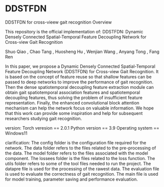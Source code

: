 # DDSTFDN
DDSTFDN for cross-vieew gait recognition
Overview

This repository is the official implementation of:
DDSTFDN: Dynamic Densely Connected Spatial-Temporal Feature Decoupling Network for Cross-view Gait Recognition

Shuo Qiao , Chao Tang , Huosheng Hu , Wenjian Wang , Anyang Tong , Fang Ren

In this paper, we propose a Dynamic Densely Connected Spatial-Temporal Feature Decoupling Network (DDSTFDN) for Cross-view Gait Recognition. It is based on the concept of feature reuse so that shallow features can be passed to deep networks to improve the performance of gait recognition. Then the dense spatiotemporal decoupling feature extraction module can obtain gait spatiotemporal association features and spatiotemporal decoupling features, thus solving the problem of insufficient feature representation. Finally, the enhanced convolutional block attention mechanism can help the network focus on valuable information. We hope that this work can provide some inspiration and help for subsequent researchers studying gait recognition.

version:
Torch veresion == 2.0.1
Python version == 3.9
Operating system == Windows11

clarification:
The config folder is the configuration file required for the network.
The data folder refers to the files related to the pre-processing of the data.
The model folder refers to the files associated with the model component.
The lossees folder is the files related to the loss function.
The utils folder refers to some of the tool files needed to run the project.
The datapre file is used for the processing of the rawest data.
The evaluation file is used to evaluate the correctness of gait recognition.
The main file is used for model training, parameter saving and performance evaluation.
